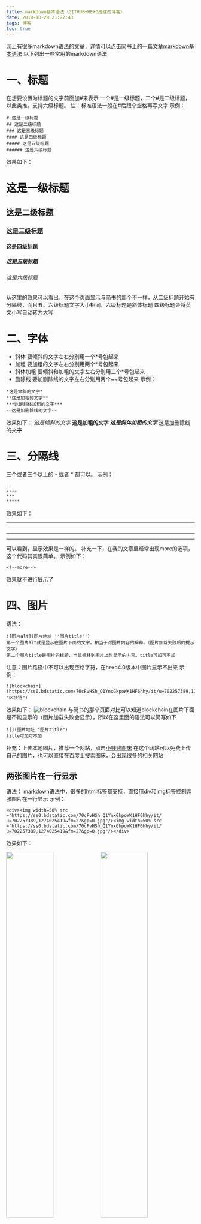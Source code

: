 ```yaml
---
title: markdown基本语法（GITHUB+HEXO搭建的博客）
date: 2018-10-28 21:22:43
tags: 博客
toc: true
---
```


网上有很多markdown语法的文章，详情可以点击简书上的一篇文章[markdown基本语法](https://www.jianshu.com/p/191d1e21f7ed)
以下列出一些常用的markdown语法
<!--more-->
# 一、标题
在想要设置为标题的文字前面加#来表示
一个#是一级标题，二个#是二级标题，以此类推。支持六级标题。
注：标准语法一般在#后跟个空格再写文字
示例：
```
# 这是一级标题
## 这是二级标题
### 这是三级标题
#### 这是四级标题
##### 这是五级标题
###### 这是六级标题
```
效果如下：
# 这是一级标题
## 这是二级标题
### 这是三级标题
#### 这是四级标题
##### 这是五级标题
###### 这是六级标题
从这里的效果可以看出，在这个页面显示与简书的那个不一样，从二级标题开始有分隔线，而且五、六级标题文字大小相同，六级标题是斜体标题
四级标题会将英文小写自动转为大写
# 二、字体
- 斜体
要倾斜的文字左右分别用一个*号包起来
- 加粗
要加粗的文字左右分别用两个*号包起来
- 斜体加粗
要倾斜和加粗的文字左右分别用三个*号包起来
- 删除线
要加删除线的文字左右分别用两个~~号包起来
示例：
```
*这是倾斜的文字*
**这是加粗的文字**
***这是斜体加粗的文字***
~~这是加删除线的文字~~
```
效果如下：
*这是倾斜的文字*
**这是加粗的文字**
***这是斜体加粗的文字***
~~这是加删除线的文字~~
# 三、分隔线
三个或者三个以上的 - 或者 * 都可以。
示例：
```
---
----
***
*****
```
效果如下：

---
----
***
*****
可以看到，显示效果是一样的。
补充一下，在我的文章里经常出现more的选项，这个代码其实很简单。
示例如下：
```
<!--more-->
```
效果就不进行展示了
# 四、图片
语法：
```
![图片alt](图片地址 ''图片title'')
第一个图片alt就是显示在图片下面的文字，相当于对图片内容的解释。（图片加载失败后的提示文字）
第二个图片title是图片的标题，当鼠标移到图片上时显示的内容。title可加可不加
```
注意：图片路径中不可以出现空格字符，在hexo4.0版本中图片显示不出来
示例：
```
![blockchain](https://ss0.bdstatic.com/70cFvHSh_Q1YnxGkpoWK1HF6hhy/it/u=702257389,1274025419&fm=27&gp=0.jpg "区块链")
```
效果如下：
![blockchain](https://ss0.bdstatic.com/70cFvHSh_Q1YnxGkpoWK1HF6hhy/it/u=702257389,1274025419&fm=27&gp=0.jpg "区块链")
与简书的那个页面对比可以知道blockchain在图片下面是不能显示的（图片加载失败会显示），所以在这里面的语法可以简写如下
```
![](图片地址 "图片title")
title可加可不加
```
补充：上传本地图片，推荐一个网站，点击[小贱贱图床](https://pic.xiaojianjian.net/)
在这个网站可以免费上传自己的图片，也可以直接在百度上搜索图床，会出现很多的相关网站
## 两张图片在一行显示
语法：
markdown语法中，很多的html标签都支持，直接用div和img标签控制两张图片在一行显示
示例：
```
<div><img width=50% src ="https://ss0.bdstatic.com/70cFvHSh_Q1YnxGkpoWK1HF6hhy/it/
u=702257389,1274025419&fm=27&gp=0.jpg"/><img width=50% src ="https://ss0.bdstatic.com/70cFvHSh_Q1YnxGkpoWK1HF6hhy/it/
u=702257389,1274025419&fm=27&gp=0.jpg"/></div>
```
效果如下：
<div><img width=50% src ="https://ss0.bdstatic.com/70cFvHSh_Q1YnxGkpoWK1HF6hhy/it/
u=702257389,1274025419&fm=27&gp=0.jpg"/><img width=50% src ="https://ss0.bdstatic.com/70cFvHSh_Q1YnxGkpoWK1HF6hhy/it/
u=702257389,1274025419&fm=27&gp=0.jpg"/></div>

## 图片居中显示
语法：
运用div标签控制图片居中显示
示例：
```
<div align="center"><img src="https://ss0.bdstatic.com/70cFvHSh_Q1YnxGkpoWK1HF6hhy/it/
u=702257389,1274025419&fm=27&gp=0.jpg" /></div>
```
效果如下：
<div align="center"><img src="https://ss0.bdstatic.com/70cFvHSh_Q1YnxGkpoWK1HF6hhy/it/
u=702257389,1274025419&fm=27&gp=0.jpg" /></div>

# 五、网站链接
语法：
```
[网站名](网站链接地址 "网站title")
title即鼠标悬停显示title,可加可不加，网站是在新页面打开
```
示例：
```
[百度](https://www.baidu.com "百度")
[歌曲大全-音乐聚合搜索引擎](http://www.gequdaquan.net/gqss/)
```
效果如下：
[百度](https://www.baidu.com "百度")
[歌曲大全-音乐聚合搜索引擎](http://www.gequdaquan.net/gqss/)
# 六、列表
**无序列表**

语法：
无序列表用 - + * 任何一种都可以
```
- 列表内容
+ 列表内容
* 列表内容
注意：- + * 跟内容之间都要有一个空格
```
效果如下：
- 列表内容
+ 列表内容
* 列表内容

**有序列表**
语法：
数字加点 
注：序列.后保持空格
```
1. 列表内容
2. 列表内容
3. 列表内容
```
效果如下：

1. 列表内容
2. 列表内容
3. 列表内容

**序表嵌套**
示例：
```
1. one
    1. one-1
    2. one-2
2. two 
    * two-1
    * two-2
```
效果如下：
1. one
    1. one-1
    2. one-2
2. two 
    * two-1
    * two-2
***
补充说明：
当有序列表嵌套无序列表时，无序列表占用有序列表一个数字
示例：
```
1. one
    * one-1
    * one-2
2. two
```
效果如下：
1. one
    * one-1
    * one-2
2. two
从中可以看出，有序列表`2. two`变为了`4. two`，嵌套了两个无序列表，占用了两个数字。有序列表嵌套有序列表没有此影响。
# 七、引用
**文字引用**
在引用的文字前加>即可。引用也可以嵌套，如加两个>>三个>>>
n个...
示例：
```
>这是引用的内容
>>这是引用的内容
>>>>>>>>>>这是引用的内容
```
效果如下：
>这是引用的内容
>>这是引用的内容
>>>>>>>>>>这是引用的内容

**代码引用**
- 代码块
语法：代码块开头结尾加三个反引号
示例：
````
```
<div>   
    <div></div>
    <div></div>
    <div></div>
</div>
``` 
````
效果如下：
```
<div>   
    <div></div>
    <div></div>
    <div></div>
</div>
```

- 单行代码
语法：
单行代码：代码之间分别用一个反引号包起来
示例:
```
`<div></div>`
```
效果如下：
`<div></div>`
总结：在这个页面上有的语法预览与简书页面不同，相同的标签在不同的主题中也不一样（主题中对标签样式进行了定制）。创建这个页面发现了一个问题，在多次应用三个反引号语法时，如果出现两个内容连在了一起，这个可能需要换行解决。
以上是我经常写文章所应用的语法，不是很全，后续可能还会更新
***
# 八、文字
## 文字首行缩进
中文缩进：一个`&emsp;`缩进一个文字
示例：
```
&emsp;&emsp;你好！
```
效果如下：
&emsp;&emsp;你好！
## 文字居中
语法：
运用center标签
示例：
```
<center>这是居中的文字</center>
```
效果如下：
<center>这是居中的文字</center>

# 九、表格
代码：
```
|名|类型|长度|
|:-:|:-:|:-:|
|id|int|11|
|name|varchar|255|
|value|int|11|
```
注：若出现的是代码，在代码上面加上**分隔线**字符（或换行）
效果如下：

|名|类型|长度|
|:-:|:-:|:-:|
|id|int|11|
|name|varchar|255|
|value|int|11|